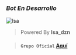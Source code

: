 ### *Bot En Desarrollo*
![Isa](https://i.ibb.co/hfk3T0Q/file.jpg)
> Powered By **Isa_dzn**

> #### `Grupo Oficial` **[Aquí](https://chat.whatsapp.com/ExmoRYykMLSGehQRGIuxHP)**